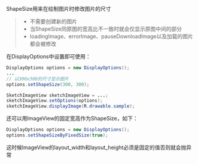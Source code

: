 ShapeSize用来在绘制图片时修改图片的尺寸

>* 不需要创建新的图片
>* 当ShapeSize同原图的宽高比不一致时就会仅显示原图中间的部分
>* loadingImage、errorImage、pauseDownloadImage以及加载的图片都会被修改

在DisplayOptions中设置即可使用：
```java
DisplayOptions options = new DisplayOptions();
...
// 以300x300的尺寸显示图片
options.setShapeSize(300, 300);

SketchImageView sketchImageView = ...;
sketchImageView.setOptions(options);
sketchImageView.displayImage(R.drawable.sample);
```

还可以用ImageView的固定宽高作为ShapeSize，如下：
```java
DisplayOptions options = new DisplayOptions();
options.setShapeSizeByFixedSize(true);
```
这时候ImageView的layout_width和layout_height必须是固定的值否则就会抛异常

